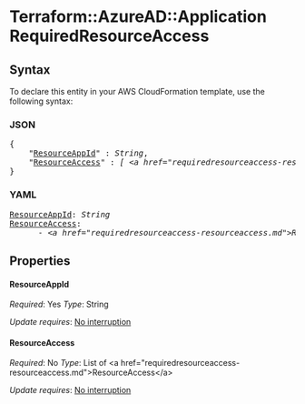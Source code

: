 # Terraform::AzureAD::Application RequiredResourceAccess

## Syntax

To declare this entity in your AWS CloudFormation template, use the following syntax:

### JSON

<pre>
{
    "<a href="#resourceappid" title="ResourceAppId">ResourceAppId</a>" : <i>String</i>,
    "<a href="#resourceaccess" title="ResourceAccess">ResourceAccess</a>" : <i>[ &lt;a href=&#34;requiredresourceaccess-resourceaccess.md&#34;&gt;ResourceAccess&lt;/a&gt;, ... ]</i>
}
</pre>

### YAML

<pre>
<a href="#resourceappid" title="ResourceAppId">ResourceAppId</a>: <i>String</i>
<a href="#resourceaccess" title="ResourceAccess">ResourceAccess</a>: <i>
      - &lt;a href=&#34;requiredresourceaccess-resourceaccess.md&#34;&gt;ResourceAccess&lt;/a&gt;</i>
</pre>

## Properties

#### ResourceAppId

_Required_: Yes
_Type_: String

_Update requires_: [No interruption](https://docs.aws.amazon.com/AWSCloudFormation/latest/UserGuide/using-cfn-updating-stacks-update-behaviors.html#update-no-interrupt)

#### ResourceAccess

_Required_: No
_Type_: List of &lt;a href=&#34;requiredresourceaccess-resourceaccess.md&#34;&gt;ResourceAccess&lt;/a&gt;

_Update requires_: [No interruption](https://docs.aws.amazon.com/AWSCloudFormation/latest/UserGuide/using-cfn-updating-stacks-update-behaviors.html#update-no-interrupt)

